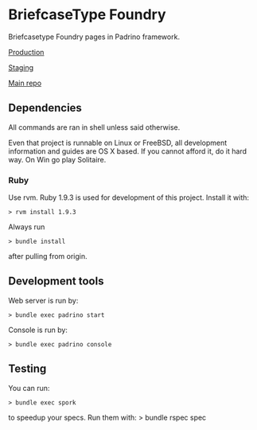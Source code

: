 # BriefcaseType Foundry

Briefcasetype Foundry pages in Padrino framework.

[Production](http://www..briefcasetype.com)

[Staging](http://beta.briefcasetype.com)

[Main repo](https://github.com/LastStar/bct)

## Dependencies

All commands are ran in shell unless said otherwise.

Even that project is runnable on Linux or FreeBSD, all development information
and guides are OS X based. If you cannot afford it, do it hard way. On Win go
play Solitaire.

### Ruby

Use rvm. Ruby 1.9.3 is used for development of this project. Install it
with:

    > rvm install 1.9.3

Always run

    > bundle install

after pulling from origin.

## Development tools

Web server is run by:

    > bundle exec padrino start

Console is run by:

    > bundle exec padrino console

## Testing

You can run:

    > bundle exec spork

to speedup your specs. Run them with:
    > bundle rspec spec

